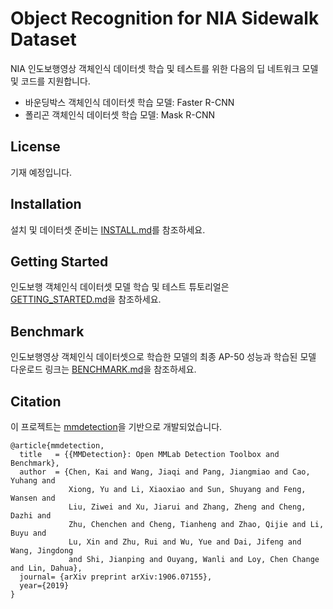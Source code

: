 # Object Recognition for NIA Sidewalk Dataset 

NIA 인도보행영상 객체인식 데이터셋 학습 및 테스트를 위한 다음의 딥 네트워크 모델 및 코드를 지원합니다.
 - 바운딩박스 객체인식 데이터셋 학습 모델: Faster R-CNN
 - 폴리곤 객체인식 데이터셋 학습 모델: Mask R-CNN 

## License
기재 예정입니다.

## Installation
설치 및 데이터셋 준비는 [INSTALL.md](./docs/INSTALL.md)를 참조하세요.

## Getting Started
인도보행 객체인식 데이터셋 모델 학습 및 테스트 튜토리얼은 [GETTING_STARTED.md](./docs/GETTING_STARTED.md)을 참조하세요. 

## Benchmark
인도보행영상 객체인식 데이터셋으로 학습한 모델의 최종 AP-50 성능과 학습된 모델 다운로드 링크는 [BENCHMARK.md](./docs/BENCHMARK.md)을 참조하세요. 

## Citation

이 프로젝트는 [mmdetection](https://github.com/open-mmlab/mmdetection)을 기반으로 개발되었습니다. 


```
@article{mmdetection,
  title   = {{MMDetection}: Open MMLab Detection Toolbox and Benchmark},
  author  = {Chen, Kai and Wang, Jiaqi and Pang, Jiangmiao and Cao, Yuhang and
             Xiong, Yu and Li, Xiaoxiao and Sun, Shuyang and Feng, Wansen and
             Liu, Ziwei and Xu, Jiarui and Zhang, Zheng and Cheng, Dazhi and
             Zhu, Chenchen and Cheng, Tianheng and Zhao, Qijie and Li, Buyu and
             Lu, Xin and Zhu, Rui and Wu, Yue and Dai, Jifeng and Wang, Jingdong
             and Shi, Jianping and Ouyang, Wanli and Loy, Chen Change and Lin, Dahua},
  journal= {arXiv preprint arXiv:1906.07155},
  year={2019}
}
```
